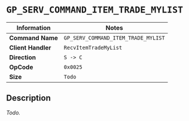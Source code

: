 # `GP_SERV_COMMAND_ITEM_TRADE_MYLIST`

| Information               | Notes |
|---                        |---    |
| **Command Name**          | `GP_SERV_COMMAND_ITEM_TRADE_MYLIST` |
| **Client Handler**        | `RecvItemTradeMyList` |
| **Direction**             | `S -> C` |
| **OpCode**                | `0x0025` |
| **Size**                  | `Todo` |

## Description

_Todo._
